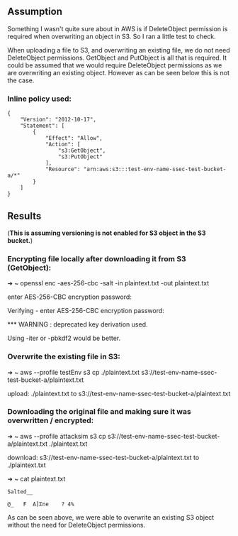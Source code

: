 
## Assumption
Something I wasn't quite sure about in AWS is if DeleteObject permission is required when overwriting an object in S3. So I ran a little test to check.

When uploading a file to S3, and overwriting an existing file, we do not need DeleteObject permissions. GetObject and PutObject is all that is required. It could be assumed that we would require DeleteObject permissions as we are overwriting an existing object. However as can be seen below this is not the case.

###  Inline policy used:

    {
        "Version": "2012-10-17",
        "Statement": [
            {
                "Effect": "Allow",
                "Action": [
                    "s3:GetObject",
                    "s3:PutObject"
                ],
                "Resource": "arn:aws:s3:::test-env-name-ssec-test-bucket-a/*"
            }
        ]
    }



## Results
(**This is assuming versioning is not enabled for S3 object in the S3 bucket.**)
### Encrypting file locally after downloading it from S3 (GetObject):
➜  ~ openssl enc -aes-256-cbc -salt -in plaintext.txt -out plaintext.txt

enter AES-256-CBC encryption password:

Verifying - enter AES-256-CBC encryption password:

*** WARNING : deprecated key derivation used.

Using -iter or -pbkdf2 would be better.

### Overwrite the existing file in S3:
➜  ~ aws --profile testEnv s3 cp ./plaintext.txt s3://test-env-name-ssec-test-bucket-a/plaintext.txt

upload: ./plaintext.txt to s3://test-env-name-ssec-test-bucket-a/plaintext.txt

### Downloading the original file and making sure it was overwritten / encrypted:

➜  ~ aws --profile attacksim s3 cp s3://test-env-name-ssec-test-bucket-a/plaintext.txt ./plaintext.txt

download: s3://test-env-name-ssec-test-bucket-a/plaintext.txt to ./plaintext.txt

➜  ~ cat plaintext.txt

    Salted__
    
    @_   F  A]Ʃne    ? 4%
As can be seen above, we were able to overwrite an existing S3 object without the need for DeleteObject permissions.

